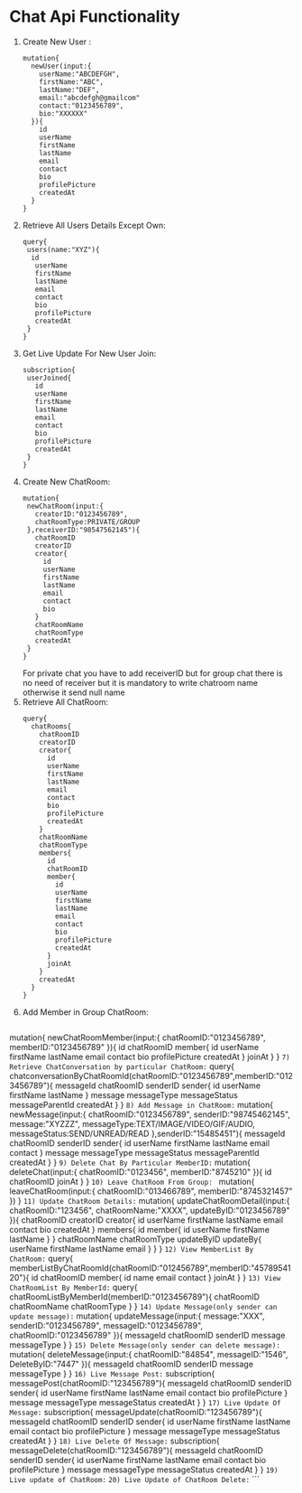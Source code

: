 # Chat Api Functionality

1) Create New User :
   ```
   mutation{
     newUser(input:{
       userName:"ABCDEFGH",
       firstName:"ABC",
       lastName:"DEF",
       email:"abcdefgh@gmailcom"
       contact:"0123456789",
       bio:"XXXXXX"
     }){
       id
       userName
       firstName
       lastName
       email
       contact
       bio
       profilePicture
       createdAt
     }
   }
   ```
2) Retrieve All Users Details Except Own:
    ```
   query{
     users(name:"XYZ"){
      id
       userName
       firstName
       lastName
       email
       contact
       bio
       profilePicture
       createdAt
     }
   }
    ```
3) Get Live Update For New User Join:
    ```
   subscription{
     userJoined{
       id
       userName
       firstName
       lastName
       email
       contact
       bio
       profilePicture
       createdAt
     }
   }
    ``` 
4) Create New ChatRoom:
    ```
   mutation{
     newChatRoom(input:{
       creatorID:"0123456789",
       chatRoomType:PRIVATE/GROUP
     },receiverID:"98547562145"){
       chatRoomID
       creatorID
       creator{
         id
         userName
         firstName
         lastName
         email
         contact
         bio
       }
       chatRoomName
       chatRoomType
       createdAt
     }
   }
    ```
    For private chat you have to add receiverID but for group chat there is no need of receiver but it is 
    mandatory to write chatroom name otherwise it send null name 
5) Retrieve All ChatRoom:
    ```
    query{
      chatRooms{
        chatRoomID
        creatorID
        creator{
          id
          userName
          firstName
          lastName
          email
          contact
          bio
          profilePicture
          createdAt
        }
        chatRoomName
        chatRoomType
        members{
          id
          chatRoomID
          member{
            id
            userName
            firstName
            lastName
            email
            contact
            bio
            profilePicture
            createdAt
          }
          joinAt
        }
        createdAt
      }
    }
    ```
6) Add Member in Group ChatRoom:
    ```
  mutation{
    newChatRoomMember(input:{
      chatRoomID:"0123456789",
      memberID:"0123456789"
    }){
      id
      chatRoomID
      member{
        id
        userName
        firstName
        lastName
        email
        contact
        bio
        profilePicture
        createdAt
      }
      joinAt
    }
  }
    ```
 7) Retrieve ChatConversation by particular ChatRoom:
    ```
   query{
     chatconversationByChatRoomId(chatRoomID:"0123456789",memberID:"0123456789"){
       messageId
       chatRoomID
       senderID
       sender{
         id
         userName
         firstName
         lastName
       }
       message
       messageType
       messageStatus
       messageParentId
       createdAt
     }
   }
    ```
8) Add Message in ChatRoom:
    ```
   mutation{
     newMessage(input:{
       chatRoomID:"0123456789",
       senderID:"98745462145",
       message:"XYZZZ",
       messageType:TEXT/IMAGE/VIDEO/GIF/AUDIO,
       messageStatus:SEND/UNREAD/READ
     },senderID:"15485451"){
       messageId
       chatRoomID
       senderID
       sender{
         id
         userName
         firstName
         lastName
         email
         contact
       }
        message
        messageType
        messageStatus
        messageParentId
        createdAt
     }
   }
    ```
9) Delete Chat By Particular MemberID:
    ```
    mutation{
      deleteChat(input:{
        chatRoomID:"0123456",
        memberID:"8745210"
      }){
        id
        chatRoomID
        joinAt
      }
    }
    ```
10) Leave ChatRoom From Group: 
    ```
    mutation{
      leaveChatRoom(input:{
        chatRoomID:"013466789",
        memberID:"8745321457"
      })
    }
    ```
11) Update ChatRoom Details:
    ```
    mutation{
      updateChatRoomDetail(input:{
        chatRoomID:"123456",
        chatRoomName:"XXXX",
        updateByID:"0123456789"
      }){
        chatRoomID
        creatorID
        creator{
          id
          userName
          firstName
          lastName
          email
          contact
          bio
          createdAt
        }
        members{
          id
          member{
            id
            userName
            firstName
            lastName
          }
        }
        chatRoomName
        chatRoomType
        updateByID
        updateBy{
          userName
          firstName
          lastName
          email
        }
      }
    }
    ```
12) View MemberList By ChatRoom:
    ```
    query{
      memberListByChatRoomId(chatRoomID:"012456789",memberID:"4578954120"){
        id
        chatRoomID
        member{
          id
          name
          email
          contact
        }
        joinAt
      }
    }
    ```
13) View ChatRoomList By MemberId:
    ```
    query{
      chatRoomListByMemberId(memberID:"0123456789"){
        chatRoomID
        chatRoomName
        chatRoomType
      }
    }
    ```
14) Update Message(only sender can update message):
    ```
    mutation{
      updateMessage(input:{
        message:"XXX",
        senderID:"0123456789",
        messageID:"0123456789",
        chatRoomID:"0123456789"
      }){
        messageId
        chatRoomID
        senderID
        message
        messageType
      }
    }
    ```
15) Delete Message(only sender can delete message):
    ```
    mutation{
      deleteMessage(input:{
        chatRoomID:"84854",
        messageID:"1546",
        DeleteByID:"7447"
      }){
        messageId
        chatRoomID
        senderID
        message
        messageType
      }
    }
    ```
16) Live Message Post:
    ```
    subscription{
      messagePost(chatRoomID:"123456789"){
        messageId
        chatRoomID
        senderID
        sender{
          id
          userName
          firstName
          lastName
          email
          contact
          bio
          profilePicture
        }
        message
        messageType
        messageStatus
        createdAt
      }
    }
    ```
17) Live Update Of Message:
    ```
     subscription{
          messageUpdate(chatRoomID:"123456789"){
            messageId
            chatRoomID
            senderID
            sender{
              id
              userName
              firstName
              lastName
              email
              contact
              bio
              profilePicture
            }
            message
            messageType
            messageStatus
            createdAt
          }
        }
    ```
18) Live Delete Of Message:
    ```
    subscription{
      messageDelete(chatRoomID:"123456789"){
        messageId
        chatRoomID
        senderID
        sender{
          id
          userName
          firstName
          lastName
          email
          contact
          bio
          profilePicture
        }
        message
        messageType
        messageStatus
        createdAt
      }
    }
    ```
19) Live update of ChatRoom:
    ```
    ```
20) Live Update of ChatRoom Delete:
    ```
    ```